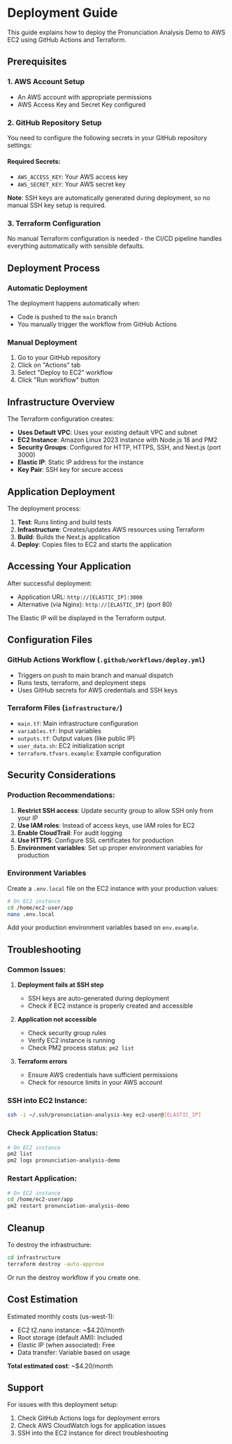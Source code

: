 # Deployment Guide

This guide explains how to deploy the Pronunciation Analysis Demo to AWS EC2 using GitHub Actions and Terraform.

## Prerequisites

### 1. AWS Account Setup

- An AWS account with appropriate permissions
- AWS Access Key and Secret Key configured

### 2. GitHub Repository Setup

You need to configure the following secrets in your GitHub repository settings:

#### Required Secrets:

- `AWS_ACCESS_KEY`: Your AWS access key
- `AWS_SECRET_KEY`: Your AWS secret key

**Note**: SSH keys are automatically generated during deployment, so no manual SSH key setup is required.

### 3. Terraform Configuration

No manual Terraform configuration is needed - the CI/CD pipeline handles everything automatically with sensible defaults.

## Deployment Process

### Automatic Deployment

The deployment happens automatically when:

- Code is pushed to the `main` branch
- You manually trigger the workflow from GitHub Actions

### Manual Deployment

1. Go to your GitHub repository
2. Click on "Actions" tab
3. Select "Deploy to EC2" workflow
4. Click "Run workflow" button

## Infrastructure Overview

The Terraform configuration creates:

- **Uses Default VPC**: Uses your existing default VPC and subnet
- **EC2 Instance**: Amazon Linux 2023 instance with Node.js 18 and PM2
- **Security Groups**: Configured for HTTP, HTTPS, SSH, and Next.js (port 3000)
- **Elastic IP**: Static IP address for the instance
- **Key Pair**: SSH key for secure access

## Application Deployment

The deployment process:

1. **Test**: Runs linting and build tests
2. **Infrastructure**: Creates/updates AWS resources using Terraform
3. **Build**: Builds the Next.js application
4. **Deploy**: Copies files to EC2 and starts the application

## Accessing Your Application

After successful deployment:

- Application URL: `http://[ELASTIC_IP]:3000`
- Alternative (via Nginx): `http://[ELASTIC_IP]` (port 80)

The Elastic IP will be displayed in the Terraform output.

## Configuration Files

### GitHub Actions Workflow (`.github/workflows/deploy.yml`)

- Triggers on push to main branch and manual dispatch
- Runs tests, terraform, and deployment steps
- Uses GitHub secrets for AWS credentials and SSH keys

### Terraform Files (`infrastructure/`)

- `main.tf`: Main infrastructure configuration
- `variables.tf`: Input variables
- `outputs.tf`: Output values (like public IP)
- `user_data.sh`: EC2 initialization script
- `terraform.tfvars.example`: Example configuration

## Security Considerations

### Production Recommendations:

1. **Restrict SSH access**: Update security group to allow SSH only from your IP
2. **Use IAM roles**: Instead of access keys, use IAM roles for EC2
3. **Enable CloudTrail**: For audit logging
4. **Use HTTPS**: Configure SSL certificates for production
5. **Environment variables**: Set up proper environment variables for production

### Environment Variables

Create a `.env.local` file on the EC2 instance with your production values:

```bash
# On EC2 instance
cd /home/ec2-user/app
nano .env.local
```

Add your production environment variables based on `env.example`.

## Troubleshooting

### Common Issues:

1. **Deployment fails at SSH step**

   - SSH keys are auto-generated during deployment
   - Check if EC2 instance is properly created and accessible

2. **Application not accessible**

   - Check security group rules
   - Verify EC2 instance is running
   - Check PM2 process status: `pm2 list`

3. **Terraform errors**
   - Ensure AWS credentials have sufficient permissions
   - Check for resource limits in your AWS account

### SSH into EC2 Instance:

```bash
ssh -i ~/.ssh/pronunciation-analysis-key ec2-user@[ELASTIC_IP]
```

### Check Application Status:

```bash
# On EC2 instance
pm2 list
pm2 logs pronunciation-analysis-demo
```

### Restart Application:

```bash
# On EC2 instance
cd /home/ec2-user/app
pm2 restart pronunciation-analysis-demo
```

## Cleanup

To destroy the infrastructure:

```bash
cd infrastructure
terraform destroy -auto-approve
```

Or run the destroy workflow if you create one.

## Cost Estimation

Estimated monthly costs (us-west-1):

- EC2 t2.nano instance: ~$4.20/month
- Root storage (default AMI): Included
- Elastic IP (when associated): Free
- Data transfer: Variable based on usage

**Total estimated cost**: ~$4.20/month

## Support

For issues with this deployment setup:

1. Check GitHub Actions logs for deployment errors
2. Check AWS CloudWatch logs for application issues
3. SSH into the EC2 instance for direct troubleshooting
